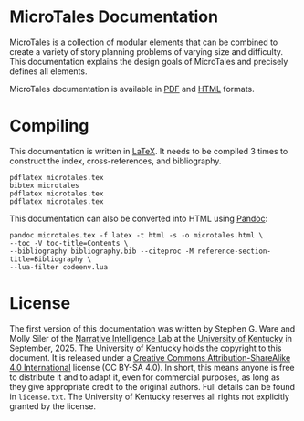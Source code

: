 # MicroTales Documentation

MicroTales is a collection of modular elements that can be combined to create a
variety of story planning problems of varying size and difficulty. This
documentation explains the design goals of MicroTales and precisely defines all
elements.

MicroTales documentation is available in [PDF](microtales.pdf) and
[HTML](https://sgware.github.io/microtales-doc/) formats.

# Compiling

This documentation is written in [LaTeX](https://en.wikipedia.org/wiki/LaTeX).
It needs to be compiled 3 times to construct the index, cross-references, and
bibliography.

```
pdflatex microtales.tex
bibtex microtales
pdflatex microtales.tex
pdflatex microtales.tex
```

This documentation can also be converted into HTML using
[Pandoc](https://pandoc.org/):

```
pandoc microtales.tex -f latex -t html -s -o microtales.html \
--toc -V toc-title=Contents \
--bibliography bibliography.bib --citeproc -M reference-section-title=Bibliography \
--lua-filter codeenv.lua
```

# License

The first version of this documentation was written by Stephen G. Ware and Molly
Siler of the [Narrative Intelligence Lab](http://cs.uky.edu/~sgware) at the
[University of Kentucky](http://www.uky.edu) in September, 2025. The University
of Kentucky holds the copyright to this document. It is released under a
[Creative Commons Attribution-ShareAlike 4.0 International](https://creativecommons.org/licenses/by-sa/4.0/)
license (CC BY-SA 4.0). In short, this means anyone is free to distribute it and
to adapt it, even for commercial purposes, as long as they give appropriate
credit to the original authors. Full details can be found in `license.txt`. The
University of Kentucky reserves all rights not explicitly granted by the
license.